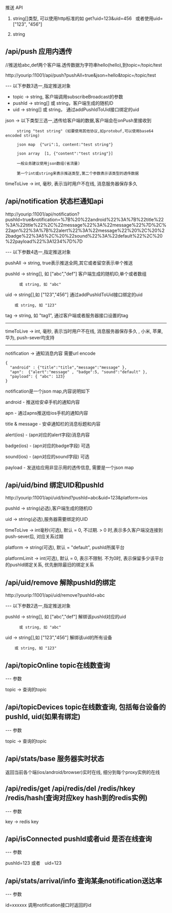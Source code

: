 推送 API


1. string[]类型, 可以使用http标准的如
   get?uid=123&uid=456 
   或者使用uid=["123", "456"]
   
2. string

## /api/push 应用内透传

//推送给abc,def两个客户端.透传数据为字符串hello(hello),到topic=/topic/test

http://yourip:11001/api/push?pushAll=true&json=hello&topic=/topic/test

--- 以下参数3选一,指定推送对象

- topic -> string, 客户端调用subscribeBroadcast的参数
- pushId -> string[] 或 string，客户端生成的随机ID
- uid -> string[] 或 string， 通过addPushIdToUid接口绑定的uid


json ->  以下类型三选一,透传给客户端的数据,客户端会在onPush里接收到

         string "test string" (如要使用其他协议,如protobuf,可以使用base64 encoded string)

         json map  {"uri":1, content:"test string"}

         json array  [1, {"content":"test string"}]

         一般业务建议使用json数组(省流量)

         第一个int或string来表示推送类型,第二个参数表示该类型的透传数据

timeToLive -> int, 毫秒, 表示当时用户不在线, 消息服务器保存多久

## /api/notification 状态栏通知api

http://yourip:11001/api/notification?pushId=true&notification=%7B%20%22android%22%3A%7B%22title%22%3A%22title%22%2C%22message%22%3A%22message%22%7D%2C%22apn%22%3A%7B%22alert%22%3A%22message%22%20%2C%20%22badge%22%3A5%2C%20%22sound%22%3A%22default%22%2C%20%22payload%22%3A1234%7D%7D

--- 以下参数4选一,指定推送对象

pushAll -> string, true表示推送全网,其它或者留空表示单个推送

pushId -> string[], 如 ["abc","def"] 客户端生成的随机ID,单个或者数组

          或 string, 如 "abc"

uid -> string[],如 ["123","456"] 通过addPushIdToUid接口绑定的uid

        或 string, 如 "123"

tag -> string, 如 "tag1", 通过客户端或者服务器接口设置的tag

---

timeToLive -> int, 毫秒, 表示当时用户不在线, 消息服务器保存多久 , 小米, 苹果, 华为, push-sever均支持

---

notification -> 通知消息内容 需要url encode

```
{
  "android" : {"title":"title","message":"message" },
  "apn":  {"alert":"message" , "badge":5, "sound":"default" },
  "payload": { "abc": 123}
}
```

notification是一个json map,内容说明如下

android - 推送给安卓手机的通知内容

apn - 通过apns推送给ios手机的通知内容

title & message - 安卓通知栏的消息标题和内容

alert(ios) - (apn对应的alert字段)消息内容

badge(ios) - (apn对应的badge字段) 可选

sound(ios) - (apn对应的sound字段) 可选

payload - 发送给应用非显示用的透传信息, 需要是一个json map


## /api/uid/bind 绑定UID和pushId

http://yourip:11001/api/uid/bind?pushId=abc&uid=123&platform=ios

pushId -> string(必选),客户端生成的随机ID

uid -> string(必选),服务器需要绑定的UID

timeToLive -> int毫秒(可选), 默认 = 0, 不过期. > 0 时,表示多久客户端没连接到push-sever后, 对应关系过期

platform -> string(可选), 默认 = "default", pushId所属平台

platformLimit -> int(可选), 默认 = 0, 表示不限制. 不为0时, 表示保留多少该平台的pushId绑定关系, 优先删除最旧的绑定关系

## /api/uid/remove 解除pushId的绑定

http://yourip:11001/api/uid/remove?pushId=abc

--- 以下参数2选一,指定推送对象

pushId -> string[], 如 ["abc","def"] 解绑该pushId对应的uid

          或 string, 如 "abc"

uid -> string[],如 ["123","456"] 解绑该uid的所有设备

        或 string, 如 "123"


## /api/topicOnline topic在线数查询

--- 参数

topic -> 查询的topic

## /api/topicDevices topic在线数查询, 包括每台设备的pushId, uid(如果有绑定)

--- 参数

topic -> 查询的topic


## /api/stats/base 服务器实时状态

返回当前各个端(ios/android/browser)实时在线, 细分到每个proxy实例的在线

## /api/redis/get /api/redis/del /redis/hkey /redis/hash(查询对应key hash到的redis实例)

--- 参数

key -> redis key

## /api/isConnected   pushId或者uid 是否在线查询

--- 参数

pushId=123 或者　uid=123

## /api/stats/arrival/info 查询某条notification送达率

--- 参数 

id=xxxxxx 调用notification接口时返回的id
